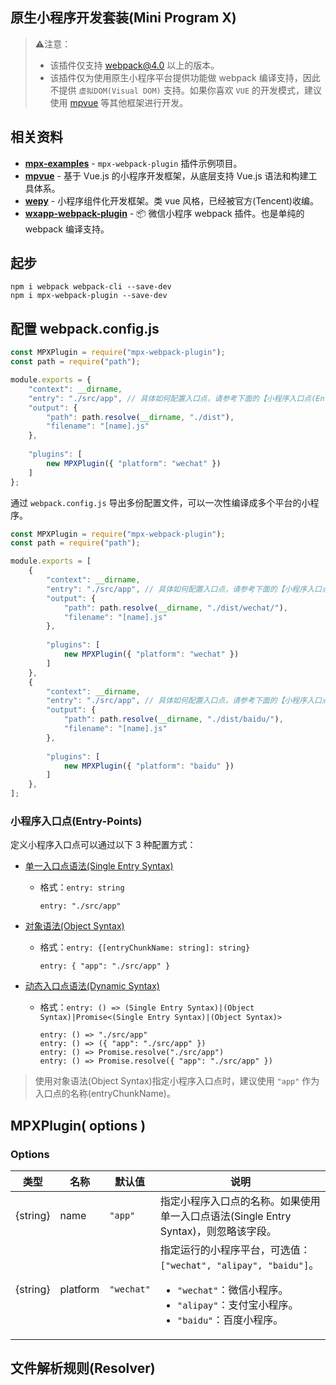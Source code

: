原生小程序开发套装(Mini Program X)
-------------------------------

> ⚠️注意：
> - 该插件仅支持 webpack@4.0 以上的版本。
> - 该插件仅为使用原生小程序平台提供功能做 webpack 编译支持，因此不提供 `虚拟DOM(Visual DOM)` 支持。如果你喜欢 `VUE` 的开发模式，建议使用 [mpvue](https://github.com/Meituan-Dianping/mpvue) 等其他框架进行开发。

相关资料
-------
- [**mpx-examples**](./examples) - `mpx-webpack-plugin` 插件示例项目。
- [**mpvue**](https://github.com/Meituan-Dianping/mpvue) - 基于 Vue.js 的小程序开发框架，从底层支持 Vue.js 语法和构建工具体系。
- [**wepy**](https://github.com/Tencent/wepy) - 小程序组件化开发框架。类 vue 风格，已经被官方(Tencent)收编。
- [**wxapp-webpack-plugin**](https://github.com/Cap32/wxapp-webpack-plugin) - 📦 微信小程序 webpack 插件。也是单纯的 webpack 编译支持。

起步
----
```
npm i webpack webpack-cli --save-dev
npm i mpx-webpack-plugin --save-dev
```

配置 webpack.config.js
---------------------
```js
const MPXPlugin = require("mpx-webpack-plugin");
const path = require("path");

module.exports = {
    "context": __dirname,
    "entry": "./src/app", // 具体如何配置入口点，请参考下面的【小程序入口点(Entry-Points)】。
    "output": {
        "path": path.resolve(__dirname, "./dist"),
        "filename": "[name].js"
    },
    
    "plugins": [
        new MPXPlugin({ "platform": "wechat" })
    ]
};
```

通过 `webpack.config.js` 导出多份配置文件，可以一次性编译成多个平台的小程序。

```js
const MPXPlugin = require("mpx-webpack-plugin");
const path = require("path");

module.exports = [
    {
        "context": __dirname,
        "entry": "./src/app", // 具体如何配置入口点，请参考下面的【小程序入口点(Entry-Points)】。
        "output": {
            "path": path.resolve(__dirname, "./dist/wechat/"),
            "filename": "[name].js"
        },
        
        "plugins": [
            new MPXPlugin({ "platform": "wechat" })
        ]
    },
    {
        "context": __dirname,
        "entry": "./src/app", // 具体如何配置入口点，请参考下面的【小程序入口点(Entry-Points)】。
        "output": {
            "path": path.resolve(__dirname, "./dist/baidu/"),
            "filename": "[name].js"
        },
        
        "plugins": [
            new MPXPlugin({ "platform": "baidu" })
        ]
    },
];
```

### 小程序入口点(Entry-Points)
定义小程序入口点可以通过以下 3 种配置方式：

- [单一入口点语法(Single Entry Syntax)](https://webpack.js.org/concepts/entry-points/#single-entry-shorthand-syntax)
  - 格式：`entry: string`
    ```
    entry: "./src/app"
    ```
  
- [对象语法(Object Syntax)](https://webpack.js.org/concepts/entry-points/#object-syntax)
  - 格式：`entry: {[entryChunkName: string]: string}`
    ```
    entry: { "app": "./src/app" }
    ```
  
- [动态入口点语法(Dynamic Syntax)](https://webpack.js.org/configuration/entry-context/#dynamic-entry)
  - 格式：`entry: () => (Single Entry Syntax)|(Object Syntax)|Promise<(Single Entry Syntax)|(Object Syntax)>`
    ```
    entry: () => "./src/app"
    entry: () => ({ "app": "./src/app" })
    entry: () => Promise.resolve("./src/app")
    entry: () => Promise.resolve({ "app": "./src/app" })
    ```
    
>使用对象语法(Object Syntax)指定小程序入口点时，建议使用 `"app"` 作为入口点的名称(entryChunkName)。
 
 MPXPlugin( options )
--------------------

### Options 

 类型      | 名称     | 默认值         | 说明
----------|----------|---------------|--------------------
 {string} | name     | `"app"`       | 指定小程序入口点的名称。如果使用单一入口点语法(Single Entry Syntax)，则忽略该字段。
 {string} | platform | `"wechat"`    | 指定运行的小程序平台，可选值：`["wechat", "alipay", "baidu"]`。<ul><li>`"wechat"`：微信小程序。</li><li>`"alipay"`：支付宝小程序。</li><li>`"baidu"`：百度小程序。</li></ul>
  
  
文件解析规则(Resolver)
--------------------